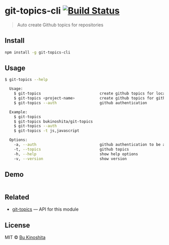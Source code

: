 # git-topics-cli [![Build Status](https://travis-ci.org/bukinoshita/git-topics-cli.svg?branch=master)](https://travis-ci.org/bukinoshita/git-topics-cli)

> Auto create Github topics for repositories


## Install

```bash
npm install -g git-topics-cli
```


## Usage

```bash
$ git-topics --help

  Usage:
    $ git-topics                          create github topics for local project on the current directory
    $ git-topics <project-name>           create github topics for github project
    $ git-topics --auth                   github authentication

  Example:
    $ git-topics
    $ git-topics bukinoshita/git-topics
    $ git-topics --auth
    $ git-topics -t js,javascript

  Options:
    -a, --auth                            github authentication to be able to create topics
    -t, --topics                          github topics
    -h, --help                            show help options
    -v, --version                         show version
```


## Demo

<img src="demo.gif" alt="">


## Related

- [git-topics](https://github.com/bukinoshita/git-topics) — API for this module


## License

MIT © [Bu Kinoshita](https://bukinoshita.io)
